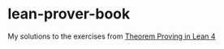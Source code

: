 # lean-prover-book
My solutions to the exercises from [Theorem Proving in Lean 4](https://leanprover.github.io/theorem_proving_in_lean4/)
